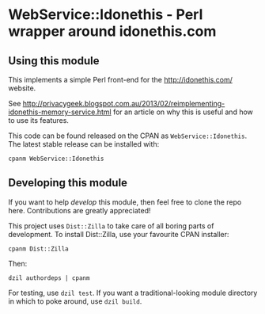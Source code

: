 # WebService::Idonethis - Perl wrapper around idonethis.com

## Using this module

This implements a simple Perl front-end for the http://idonethis.com/ website.

See http://privacygeek.blogspot.com.au/2013/02/reimplementing-idonethis-memory-service.html
for an article on why this is useful and how to use its features.

This code can be found released on the CPAN as `WebService::Idonethis`.
The latest stable release can be installed with:

    cpanm WebService::Idonethis

## Developing this module

If you want to help _develop_ this module, then feel free to clone the
repo here. Contributions are greatly appreciated!

This project uses `Dist::Zilla` to take care of all boring parts of
development. To install Dist::Zilla, use your favourite CPAN installer:

    cpanm Dist::Zilla

Then:

    dzil authordeps | cpanm

For testing, use `dzil test`. If you want a traditional-looking module
directory in which to poke around, use `dzil build`.

